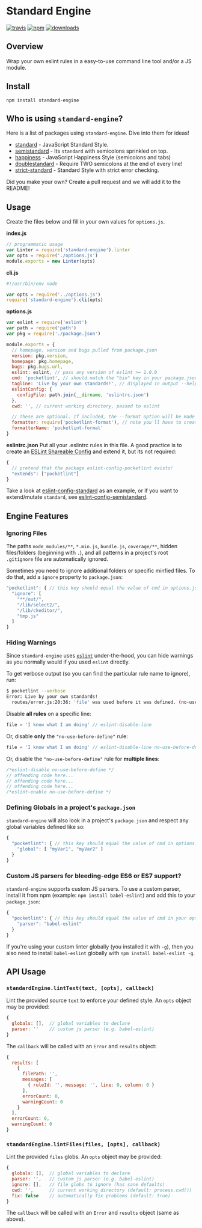 # Standard Engine
[![travis][travis-image]][travis-url]
[![npm][npm-image]][npm-url]
[![downloads][downloads-image]][downloads-url]

[travis-image]: https://img.shields.io/travis/Flet/standard-engine.svg?style=flat
[travis-url]: https://travis-ci.org/Flet/standard-engine
[npm-image]: https://img.shields.io/npm/v/standard-engine.svg?style=flat
[npm-url]: https://npmjs.org/package/standard-engine
[downloads-image]: https://img.shields.io/npm/dm/standard-engine.svg?style=flat
[downloads-url]: https://npmjs.org/package/standard-engine

## Overview
Wrap your own eslint rules in a easy-to-use command line tool and/or a JS module.

## Install
```
npm install standard-engine
```

## Who is using `standard-engine`?
Here is a list of packages using `standard-engine`. Dive into them for ideas!

- [standard](https://github.com/feross/standard) - JavaScript Standard Style.
-  [semistandard](https://github.com/Flet/semistandard) - Its `standard` with semicolons sprinkled on top.
- [happiness](https://github.com/JedWatson/happiness) - JavaScript Happiness Style (semicolons and tabs)
- [doublestandard](https://github.com/flet/doublestandard) - Require TWO semicolons at the end of every line!
- [strict-standard](https://github.com/denis-sokolov/strict-standard) - Standard Style with strict error checking.

Did you make your own? Create a pull request and we will add it to the README!

## Usage
Create the files below and fill in your own values for `options.js`.

**index.js**
```js
// programmatic usage
var Linter = require('standard-engine').linter
var opts = require('./options.js')
module.exports = new Linter(opts)
```

**cli.js**
```js
#!/usr/bin/env node

var opts = require('../options.js')
require('standard-engine').cli(opts)
```
**options.js**
```js
var eslint = require('eslint')
var path = require('path')
var pkg = require('./package.json')

module.exports = {
  // homepage, version and bugs pulled from package.json
  version: pkg.version,
  homepage: pkg.homepage,
  bugs: pkg.bugs.url,
  eslint: eslint, // pass any version of eslint >= 1.0.0
  cmd: 'pocketlint', // should match the "bin" key in your package.json
  tagline: 'Live by your own standards!', // displayed in output --help
  eslintConfig: {
    configFile: path.join(__dirname, 'eslintrc.json')
  },
  cwd: '', // current working directory, passed to eslint

  // These are optional. If included, the --format option will be made available
  formatter: require('pocketlint-format'), // note you'll have to create this :)
  formatterName: 'pocketlint-format'
}
```

**eslintrc.json**
 Put all your .eslintrc rules in this file. A good practice is to create an  [ESLint Shareable Config](http://eslint.org/docs/developer-guide/shareable-configs) and extend it, but its not required:
```js
{
  // pretend that the package eslint-config-pocketlint exists!
  "extends": ["pocketlint"]
}
```
Take a look at [eslint-config-standard](https://github.com/feross/eslint-config-standard) as an example, or if you want to extend/mutate `standard`, see [eslint-config-semistandard](https://github.com/flet/eslint-config-semistandard).

## Engine Features

### Ignoring Files

The paths `node_modules/**`, `*.min.js`, `bundle.js`, `coverage/**`, hidden files/folders
(beginning with `.`), and all patterns in a project's root `.gitignore` file are
automatically ignored.

Sometimes you need to ignore additional folders or specific minfied files. To do that, add
a `ignore` property to `package.json`:

```js
"pocketlint": { // this key should equal the value of cmd in options.js
  "ignore": [
    "**/out/",
    "/lib/select2/",
    "/lib/ckeditor/",
    "tmp.js"
  ]
}
```

### Hiding Warnings

Since `standard-engine` uses [`eslint`](http://eslint.org/) under-the-hood, you can
hide warnings as you normally would if you used `eslint` directly.

To get verbose output (so you can find the particular rule name to ignore), run:

```bash
$ pocketlint --verbose
Error: Live by your own standards!
  routes/error.js:20:36: 'file' was used before it was defined. (no-use-before-define)
```

Disable **all rules** on a specific line:

```js
file = 'I know what I am doing' // eslint-disable-line
```

Or, disable **only** the `"no-use-before-define"` rule:

```js
file = 'I know what I am doing' // eslint-disable-line no-use-before-define
```

Or, disable the `"no-use-before-define"` rule for **multiple lines**:

```js
/*eslint-disable no-use-before-define */
// offending code here...
// offending code here...
// offending code here...
/*eslint-enable no-use-before-define */
```

### Defining Globals in a project's  `package.json`

`standard-engine` will also look in a project's `package.json` and respect any global variables defined like so:

```js
{
  "pocketlint": { // this key should equal the value of cmd in options.js
    "global": [ "myVar1", "myVar2" ]
  }
}
```

### Custom JS parsers for bleeding-edge ES6 or ES7 support?

`standard-engine` supports custom JS parsers. To use a custom parser, install it from npm
(example: `npm install babel-eslint`) and add this to your `package.json`:

```js
{
  "pocketlint": { // this key should equal the value of cmd in your options.js
    "parser": "babel-eslint"
  }
}
```


If you're using your custom linter globally (you installed it with `-g`), then you also need to
install `babel-eslint` globally with `npm install babel-eslint -g`.

## API Usage

### `standardEngine.lintText(text, [opts], callback)`

Lint the provided source `text` to enforce your defined style. An `opts` object may
be provided:

```js
{
  globals: [],  // global variables to declare
  parser: ''    // custom js parser (e.g. babel-eslint)
}
```

The `callback` will be called with an `Error` and `results` object:

```js
{
  results: [
    {
      filePath: '',
      messages: [
        { ruleId: '', message: '', line: 0, column: 0 }
      ],
      errorCount: 0,
      warningCount: 0
    }
  ],
  errorCount: 0,
  warningCount: 0
}
```

### `standardEngine.lintFiles(files, [opts], callback)`

Lint the provided `files` globs. An `opts` object may be provided:

```js
{
  globals: [],  // global variables to declare
  parser: '',   // custom js parser (e.g. babel-eslint)
  ignore: [],   // file globs to ignore (has sane defaults)
  cwd: '',      // current working directory (default: process.cwd())
  fix: false    // automatically fix problems (default: true)
}
```

The `callback` will be called with an `Error` and `results` object (same as above).
